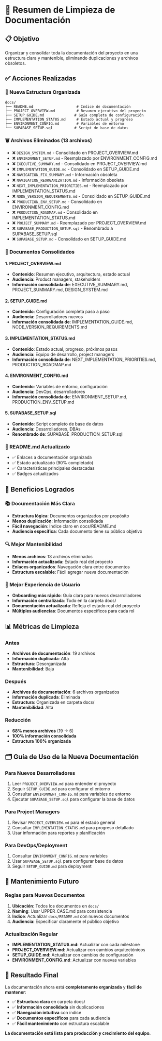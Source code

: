 # 🧹 Resumen de Limpieza de Documentación

## 📋 Objetivo

Organizar y consolidar toda la documentación del proyecto en una estructura clara y mantenible, eliminando duplicaciones y archivos obsoletos.

## ✅ Acciones Realizadas

### **📁 Nueva Estructura Organizada**
```
docs/
├── README.md                    # Índice de documentación
├── PROJECT_OVERVIEW.md          # Resumen ejecutivo del proyecto
├── SETUP_GUIDE.md              # Guía completa de configuración
├── IMPLEMENTATION_STATUS.md     # Estado actual y progreso
├── ENVIRONMENT_CONFIG.md        # Variables de entorno
└── SUPABASE_SETUP.sql          # Script de base de datos
```

### **🗑️ Archivos Eliminados (13 archivos)**
- ❌ `DESIGN_SYSTEM.md` - Consolidado en PROJECT_OVERVIEW.md
- ❌ `ENVIRONMENT_SETUP.md` - Reemplazado por ENVIRONMENT_CONFIG.md
- ❌ `EXECUTIVE_SUMMARY.md` - Consolidado en PROJECT_OVERVIEW.md
- ❌ `IMPLEMENTATION_GUIDE.md` - Consolidado en SETUP_GUIDE.md
- ❌ `NAVIGATION_FIX_SUMMARY.md` - Información obsoleta
- ❌ `NAVIGATION_REORGANIZATION.md` - Información obsoleta
- ❌ `NEXT_IMPLEMENTATION_PRIORITIES.md` - Reemplazado por IMPLEMENTATION_STATUS.md
- ❌ `NODE_VERSION_REQUIREMENTS.md` - Consolidado en SETUP_GUIDE.md
- ❌ `PRODUCTION_ENV_SETUP.md` - Consolidado en ENVIRONMENT_CONFIG.md
- ❌ `PRODUCTION_ROADMAP.md` - Consolidado en IMPLEMENTATION_STATUS.md
- ❌ `PROJECT_SUMMARY.md` - Reemplazado por PROJECT_OVERVIEW.md
- ❌ `SUPABASE_PRODUCTION_SETUP.sql` - Renombrado a SUPABASE_SETUP.sql
- ❌ `SUPABASE_SETUP.md` - Consolidado en SETUP_GUIDE.md

### **📝 Documentos Consolidados**

#### **1. PROJECT_OVERVIEW.md**
- **Contenido**: Resumen ejecutivo, arquitectura, estado actual
- **Audiencia**: Product managers, stakeholders
- **Información consolidada de**: EXECUTIVE_SUMMARY.md, PROJECT_SUMMARY.md, DESIGN_SYSTEM.md

#### **2. SETUP_GUIDE.md**
- **Contenido**: Configuración completa paso a paso
- **Audiencia**: Desarrolladores nuevos
- **Información consolidada de**: IMPLEMENTATION_GUIDE.md, NODE_VERSION_REQUIREMENTS.md

#### **3. IMPLEMENTATION_STATUS.md**
- **Contenido**: Estado actual, progreso, próximos pasos
- **Audiencia**: Equipo de desarrollo, project managers
- **Información consolidada de**: NEXT_IMPLEMENTATION_PRIORITIES.md, PRODUCTION_ROADMAP.md

#### **4. ENVIRONMENT_CONFIG.md**
- **Contenido**: Variables de entorno, configuración
- **Audiencia**: DevOps, desarrolladores
- **Información consolidada de**: ENVIRONMENT_SETUP.md, PRODUCTION_ENV_SETUP.md

#### **5. SUPABASE_SETUP.sql**
- **Contenido**: Script completo de base de datos
- **Audiencia**: Desarrolladores, DBAs
- **Renombrado de**: SUPABASE_PRODUCTION_SETUP.sql

### **📖 README.md Actualizado**
- ✅ Enlaces a documentación organizada
- ✅ Estado actualizado (90% completado)
- ✅ Características principales destacadas
- ✅ Badges actualizados

## 🎯 Beneficios Logrados

### **📚 Documentación Más Clara**
- **Estructura lógica**: Documentos organizados por propósito
- **Menos duplicación**: Información consolidada
- **Fácil navegación**: Índice claro en docs/README.md
- **Audiencia específica**: Cada documento tiene su público objetivo

### **🔍 Mejor Mantenibilidad**
- **Menos archivos**: 13 archivos eliminados
- **Información actualizada**: Estado real del proyecto
- **Enlaces organizados**: Navegación clara entre documentos
- **Estructura escalable**: Fácil agregar nueva documentación

### **👥 Mejor Experiencia de Usuario**
- **Onboarding más rápido**: Guía clara para nuevos desarrolladores
- **Información centralizada**: Todo en la carpeta docs/
- **Documentación actualizada**: Refleja el estado real del proyecto
- **Múltiples audiencias**: Documentos específicos para cada rol

## 📊 Métricas de Limpieza

### **Antes**
- **Archivos de documentación**: 19 archivos
- **Información duplicada**: Alta
- **Estructura**: Desorganizada
- **Mantenibilidad**: Baja

### **Después**
- **Archivos de documentación**: 6 archivos organizados
- **Información duplicada**: Eliminada
- **Estructura**: Organizada en carpeta docs/
- **Mantenibilidad**: Alta

### **Reducción**
- **68% menos archivos** (19 → 6)
- **100% información consolidada**
- **Estructura 100% organizada**

## 🗂️ Guía de Uso de la Nueva Documentación

### **Para Nuevos Desarrolladores**
1. Leer `PROJECT_OVERVIEW.md` para entender el proyecto
2. Seguir `SETUP_GUIDE.md` para configurar el entorno
3. Consultar `ENVIRONMENT_CONFIG.md` para variables de entorno
4. Ejecutar `SUPABASE_SETUP.sql` para configurar la base de datos

### **Para Project Managers**
1. Revisar `PROJECT_OVERVIEW.md` para el estado general
2. Consultar `IMPLEMENTATION_STATUS.md` para progreso detallado
3. Usar información para reportes y planificación

### **Para DevOps/Deployment**
1. Consultar `ENVIRONMENT_CONFIG.md` para variables
2. Usar `SUPABASE_SETUP.sql` para configurar base de datos
3. Seguir `SETUP_GUIDE.md` para deployment

## 🔄 Mantenimiento Futuro

### **Reglas para Nuevos Documentos**
1. **Ubicación**: Todos los documentos en `docs/`
2. **Naming**: Usar UPPER_CASE.md para consistencia
3. **Índice**: Actualizar `docs/README.md` con nuevos documentos
4. **Audiencia**: Especificar claramente el público objetivo

### **Actualización Regular**
- **IMPLEMENTATION_STATUS.md**: Actualizar con cada milestone
- **PROJECT_OVERVIEW.md**: Actualizar con cambios arquitectónicos
- **SETUP_GUIDE.md**: Actualizar con cambios de configuración
- **ENVIRONMENT_CONFIG.md**: Actualizar con nuevas variables

## 🎉 Resultado Final

La documentación ahora está **completamente organizada** y **fácil de mantener**:

- ✅ **Estructura clara** en carpeta docs/
- ✅ **Información consolidada** sin duplicaciones
- ✅ **Navegación intuitiva** con índice
- ✅ **Documentos específicos** para cada audiencia
- ✅ **Fácil mantenimiento** con estructura escalable

**La documentación está lista para producción y crecimiento del equipo.**

